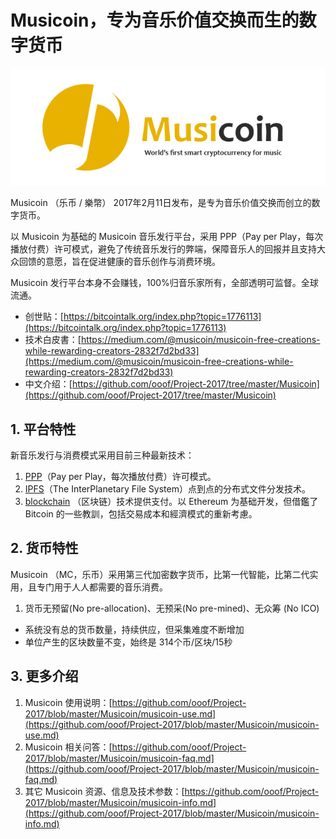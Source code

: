 # Musicoin，专为音乐价值交换而生的数字货币

![](img/logo.png)


Musicoin （乐币 / 樂幣） 2017年2月11日发布，是专为音乐价值交换而创立的数字货币。

以 Musicoin 为基础的 Musicoin 音乐发行平台，采用 PPP（Pay per Play，每次播放付费）许可模式，避免了传统音乐发行的弊端，保障音乐人的回报并且支持大众回馈的意愿，旨在促进健康的音乐创作与消费环境。

Musicoin 发行平台本身不会赚钱，100%归音乐家所有，全部透明可监督。全球流通。

- 创世贴：[https://bitcointalk.org/index.php?topic=1776113](https://bitcointalk.org/index.php?topic=1776113)
- 技术白皮書：[https://medium.com/@musicoin/musicoin-free-creations-while-rewarding-creators-2832f7d2bd33](https://medium.com/@musicoin/musicoin-free-creations-while-rewarding-creators-2832f7d2bd33)
- 中文介绍：[https://github.com/ooof/Project-2017/tree/master/Musicoin](https://github.com/ooof/Project-2017/tree/master/Musicoin)


## 1. 平台特性

新音乐发行与消费模式采用目前三种最新技术：

1. [PPP](https://en.wikipedia.org/wiki/Pay_per_play)（Pay per Play，每次播放付费）许可模式。
2. [IPFS](https://ipfs.io/)（The InterPlanetary File System）点到点的分布式文件分发技术。
3. [blockchain](https://zh.wikipedia.org/wiki/%E5%8C%BA%E5%9D%97%E9%93%BE) （区块链）技术提供支付。以 Ethereum 为基础开发，但借鑑了Bitcoin 的一些教訓，包括交易成本和經濟模式的重新考慮。

## 2. 货币特性

Musicoin （MC，乐币）采用第三代加密数字货币，比第一代智能，比第二代实用，且专门用于人人都需要的音乐消费。

1. 货币无预留(No pre-allocation)、无预采(No pre-mined)、无众筹 (No ICO)
- 系统没有总的货币数量，持续供应，但采集难度不断增加
- 单位产生的区块数量不变，始终是 314个币/区块/15秒

## 3. 更多介绍

1. Musicoin 使用说明：[https://github.com/ooof/Project-2017/blob/master/Musicoin/musicoin-use.md](https://github.com/ooof/Project-2017/blob/master/Musicoin/musicoin-use.md)
2. Musicoin 相关问答：[https://github.com/ooof/Project-2017/blob/master/Musicoin/musicoin-faq.md](https://github.com/ooof/Project-2017/blob/master/Musicoin/musicoin-faq.md)
2. 其它 Musicoin 资源、信息及技术参数：[https://github.com/ooof/Project-2017/blob/master/Musicoin/musicoin-info.md](https://github.com/ooof/Project-2017/blob/master/Musicoin/musicoin-info.md)